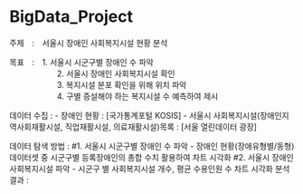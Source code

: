 # BigData_Project
주제 : 서울시 장애인 사회복지시설 현황 분석

목표 : 1. 서울시 시군구별 장애인 수 파악</br>
      2. 서울시 장애인 사회복지시설 확인</br>
      3. 복지시설 분포 확인을 위해 위치 파악</br>
      4. 구별 증설해야 하는 복지시설 수 예측하여 제시</br>
      
데이터 수집 : 
      - 장애인 현황 : [국가통계포털 KOSIS]
      - 서울시 사회복지시설(장애인지역사회재활시설, 직업재활시설, 의료재활시설)목록 : [서울 열린데이터 광장]

데이터 탐색 방법 : 
      #1. 서울시 시군구별 장애인 수 파악
      - 장애인 현황(장애유형별/동형) 데이터셋 중 시군구별 등록장애인의 총합 수치 활용하여 차트 시각화
      #2. 서울시 장애인 사회복지시설 파악
      - 시군구 별 사회복지시설 개수, 평균 수용인원 수 차트 시각화
분석 결과 : 
